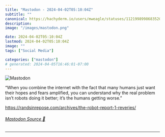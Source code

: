 ```yaml
---
title: "Mastodon - 2024-04-02T05:10:04Z"
subtitle: ""
canonical: https://hachyderm.io/users/mweagle/statuses/112199899868352063
description:
image: "/images/mastodon.png"

date: 2024-04-02T05:10:04Z
lastmod: 2024-04-02T05:10:04Z
image: ""
tags: ["Social Media"]

categories: ["mastodon"]
# generated: 2024-04-05T16:46:01-07:00
---
```

![Mastodon](/images/mastodon.png)

<p>“When you combine the internet with the fact that many humans just want their hopes and fears amplified, you can understand why the real problem isn’t robots doing it better; it’s the humans getting worse.”</p><p><a href="https://randsinrepose.com/archives/the-robot-report-1-reveries/" target="_blank" rel="nofollow noopener noreferrer" translate="no"><span class="invisible">https://</span><span class="ellipsis">randsinrepose.com/archives/the</span><span class="invisible">-robot-report-1-reveries/</span></a></p>


###### [Mastodon Source 🐘](https://hachyderm.io/@mweagle/112199899868352063)

___
